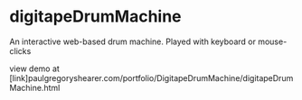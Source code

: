 # digitapeDrumMachine
An interactive web-based drum machine. Played with keyboard or mouse-clicks

view demo at [link]paulgregoryshearer.com/portfolio/DigitapeDrumMachine/digitapeDrumMachine.html
